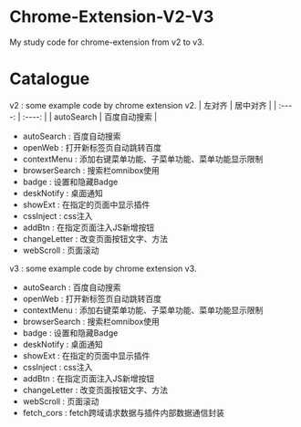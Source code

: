 # Chrome-Extension-V2-V3
My study code for chrome-extension from v2 to v3.

# Catalogue

v2 : some example code by chrome extension v2.
| 左对齐  | 居中对齐 |
| :----:  | :----: |
| autoSearch  | 百度自动搜索 |
  - autoSearch : 百度自动搜索
  - openWeb : 打开新标签页自动跳转百度
  - contextMenu : 添加右键菜单功能、子菜单功能、菜单功能显示限制
  - browserSearch : 搜索栏omnibox使用
  - badge : 设置和隐藏Badge
  - deskNotify : 桌面通知
  - showExt : 在指定的页面中显示插件
  - cssInject : css注入
  - addBtn : 在指定页面注入JS新增按钮
  - changeLetter : 改变页面按钮文字、方法
  - webScroll : 页面滚动

v3 : some example code by chrome extension v3.
  - autoSearch : 百度自动搜索
  - openWeb : 打开新标签页自动跳转百度
  - contextMenu : 添加右键菜单功能、子菜单功能、菜单功能显示限制
  - browserSearch : 搜索栏omnibox使用
  - badge : 设置和隐藏Badge
  - deskNotify : 桌面通知
  - showExt : 在指定的页面中显示插件
  - cssInject : css注入
  - addBtn : 在指定页面注入JS新增按钮
  - changeLetter : 改变页面按钮文字、方法
  - webScroll : 页面滚动
  - fetch_cors : fetch跨域请求数据与插件内部数据通信封装
  
